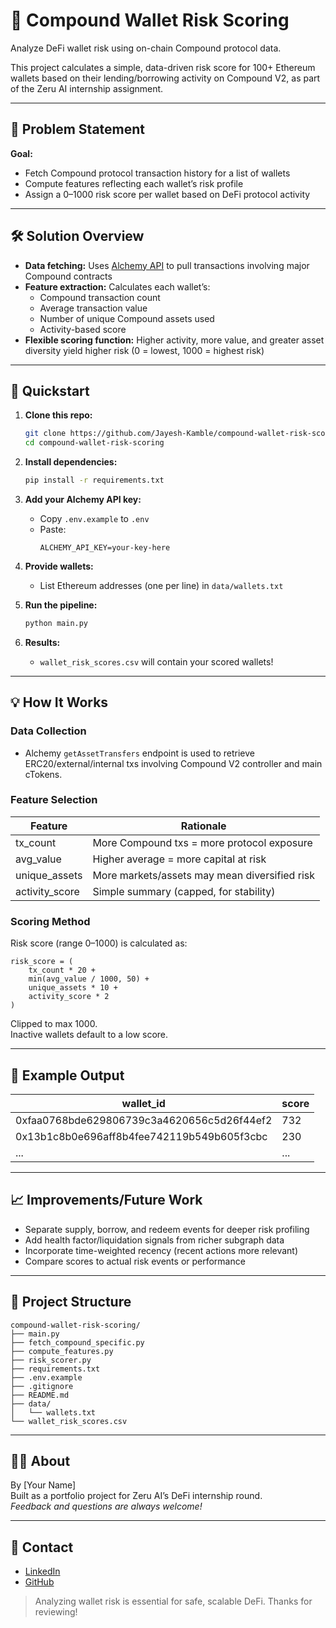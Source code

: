# 🏦 Compound Wallet Risk Scoring

Analyze DeFi wallet risk using on-chain Compound protocol data.

This project calculates a simple, data-driven risk score for 100+ Ethereum wallets based on their lending/borrowing activity on Compound V2, as part of the Zeru AI internship assignment.

---

## 🚩 Problem Statement

**Goal:**  
- Fetch Compound protocol transaction history for a list of wallets  
- Compute features reflecting each wallet’s risk profile  
- Assign a 0–1000 risk score per wallet based on DeFi protocol activity  

---

## 🛠️ Solution Overview

- **Data fetching:** Uses [Alchemy API](https://docs.alchemy.com/reference/alchemy-getassettransfers) to pull transactions involving major Compound contracts  
- **Feature extraction:** Calculates each wallet’s:  
    - Compound transaction count  
    - Average transaction value  
    - Number of unique Compound assets used  
    - Activity-based score  
- **Flexible scoring function:** Higher activity, more value, and greater asset diversity yield higher risk (0 = lowest, 1000 = highest risk)  

---

## 🚀 Quickstart

1. **Clone this repo:**

    ```bash
    git clone https://github.com/Jayesh-Kamble/compound-wallet-risk-scoring.git
    cd compound-wallet-risk-scoring
    ```

2. **Install dependencies:**

    ```bash
    pip install -r requirements.txt
    ```

3. **Add your Alchemy API key:**

    - Copy `.env.example` to `.env`  
    - Paste:  
      ```
      ALCHEMY_API_KEY=your-key-here
      ```

4. **Provide wallets:**  
    - List Ethereum addresses (one per line) in `data/wallets.txt`

5. **Run the pipeline:**

    ```bash
    python main.py
    ```

6. **Results:**  
    - `wallet_risk_scores.csv` will contain your scored wallets!

---

## 💡 How It Works

### Data Collection

- Alchemy `getAssetTransfers` endpoint is used to retrieve ERC20/external/internal txs involving Compound V2 controller and main cTokens.

### Feature Selection

| Feature        | Rationale                                         |
|----------------|---------------------------------------------------|
| tx_count       | More Compound txs = more protocol exposure        |
| avg_value      | Higher average = more capital at risk             |
| unique_assets  | More markets/assets may mean diversified risk     |
| activity_score | Simple summary (capped, for stability)            |

### Scoring Method

Risk score (range 0–1000) is calculated as:

```
risk_score = (
    tx_count * 20 +
    min(avg_value / 1000, 50) +
    unique_assets * 10 +
    activity_score * 2
)
```

Clipped to max 1000.  
Inactive wallets default to a low score.

---

## 📝 Example Output

| wallet_id                                  | score |
|-------------------------------------------|-------|
| 0xfaa0768bde629806739c3a4620656c5d26f44ef2 | 732   |
| 0x13b1c8b0e696aff8b4fee742119b549b605f3cbc | 230   |
| ...                                       | ...   |

---

## 📈 Improvements/Future Work

- Separate supply, borrow, and redeem events for deeper risk profiling  
- Add health factor/liquidation signals from richer subgraph data  
- Incorporate time-weighted recency (recent actions more relevant)  
- Compare scores to actual risk events or performance  

---

## 📂 Project Structure

```
compound-wallet-risk-scoring/
├── main.py
├── fetch_compound_specific.py
├── compute_features.py
├── risk_scorer.py
├── requirements.txt
├── .env.example
├── .gitignore
├── README.md
├── data/
│   └── wallets.txt
└── wallet_risk_scores.csv

```

---

## 🙋‍♂️ About

By [Your Name]  
Built as a portfolio project for Zeru AI’s DeFi internship round.  
*Feedback and questions are always welcome!*

---

## 📧 Contact

- [LinkedIn](https://www.linkedin.com/in/your-linkedin/)  
- [GitHub](https://github.com/Jayesh-Kamble/compound-wallet-risk-scoring)  

> Analyzing wallet risk is essential for safe, scalable DeFi. Thanks for reviewing!

